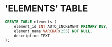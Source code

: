 # 'ELEMENTS' TABLE

```sql
CREATE TABLE elements (
    element_id INT AUTO_INCREMENT PRIMARY KEY,
    element_name VARCHAR(255) NOT NULL,
    description TEXT
);
```
